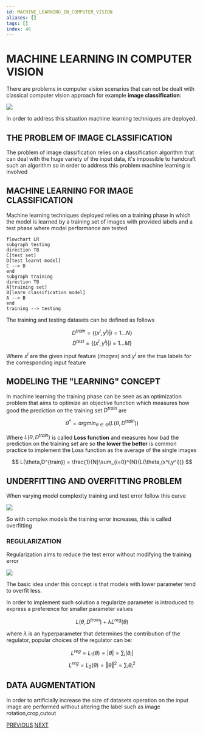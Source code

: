 ```yaml
---
id: MACHINE_LEARNING_IN_COMPUTER_VISION
aliases: []
tags: []
index: 46
---
```


# MACHINE LEARNING IN COMPUTER VISION

There are problems in computer vision scenarios that can not be dealt with classical computer vision approach for example **image classification**:

![](Pasted_image_20240428160259.png)

In order to address this situation machine learning techniques are deployed.

## THE PROBLEM OF IMAGE CLASSIFICATION

The problem of image classification relies on a classification algorithm that can deal with the huge variety of the input data, it's impossible to handcraft such an algorithm so in order to address this problem machine learning is involved

## MACHINE LEARNING FOR IMAGE CLASSIFICATION

Machine learning techniques deployed relies on a training phase in which the model is learned by a training set of images with provided labels and a test phase where model performance are tested

```mermaid
flowchart LR
subgraph testing
direction TB
C[test set]
D[test learnt model]
C --> D
end
subgraph training
direction TB
A[training set]
B[learn classification model]
A --> B
end
training --> testing

```

The training and testing datasets can be defined as follows

$$
D^{train} = \{(x^i,y^i)|i=1 ... N\}
$$
$$
D^{test} = \{(x^i,y^i)|i=1 ... M\}
$$

Where $x^i$ are the given input feature (*images*) and $y^i$ are the true labels for the corresponding input feature

## MODELING THE "LEARNING" CONCEPT

In machine learning the training phase can be seen as an optimization problem that aims to optimize an objective function which measures how good the prediction on the training set $D^{train}$ are

$$
\theta^{\ast} =argmin_{\theta \in \Theta}(L(\theta,D^{train}))
$$

Where $L(\theta,D^{train})$ is called **Loss function** and measures how bad the prediction on the training set are so **the lower the better** is common practice to implement the Loss function as the average of the single images

$$
L(\theta,D^{train}) = \frac{1}{N}\sum_{i=0}^{N}{L(\theta,(x^i,y^i))}
$$
## UNDERFITTING AND OVERFITTING PROBLEM

When varying model complexity training and test error follow this curve

![](Pasted_image_20240430111200.png)

So with complex models the training error increases, this is called overfitting

### REGULARIZATION

Regularization aims to reduce the test error without modifying the training error

![](Pasted_image_20240430111545.png)

The basic idea under this concept is that models with lower parameter tend to overfit less.

In order to implement such solution a regularize parameter is introduced to express a preference for smaller parameter values

$$
L(\theta,D^{train}) + \lambda L^{reg}(\theta)
$$

where $\lambda$ is an hyperparameter that determines the contribution of the regulator, popular choices of the regulator can be:

$$
L^{reg} = L_1(\theta) = \vert \theta \vert = \sum_{i} \vert \theta_i \vert
$$
$$
L^{reg} = L_2(\theta) = \Vert \theta \Vert^2 = \sum_{i} \theta_i^2
$$

## DATA AUGMENTATION

In order to artificially increase the size of datasets operation on the input image are performed without altering the label such as image rotation,crop,cutout

[PREVIOUS](pages/object_detection/OBJECT_DETECTION_PIPELINE.md) [NEXT](pages/machine_learning_cv/CREATING_A_CLASSIFIER.md)
